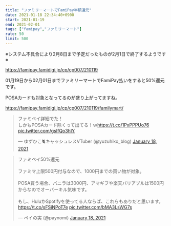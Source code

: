 ```yaml
---
title: "ファミリーマートでFamiPay半額還元"
date: 2021-01-18 22:34:40+0900
start: 2021-01-19
end: 2021-02-01
tags: ["famipay","ファミリーマート"]
rate: 50
limit: 500
---
```

※システム不具合により2月8日まで予定だったものが2月1日で終了するようです※

https://famipay.famidigi.jp/cp/cp007/210119

01月19日から02月01日までファミリーマートでFamiPay払いをすると50%還元です。

POSAカードも対象となってるのが盛り上がってますね。

https://famipay.famidigi.jp/cp/cp007/210119/familymart/

<blockquote class="twitter-tweet"><p lang="ja" dir="ltr">ファミペイ詳細でた！<br>しかもPOSAカード除くって出てる！ｗ<a href="https://t.co/1PxPPPUo76">https://t.co/1PxPPPUo76</a> <a href="https://t.co/gsIfQo3hIY">pic.twitter.com/gsIfQo3hIY</a></p>&mdash; ゆずひこ🐈キャッシュレスVTuber (@yuzuhiko_blog) <a href="https://twitter.com/yuzuhiko_blog/status/1351077425451589635?ref_src=twsrc%5Etfw">January 18, 2021</a></blockquote> <script async src="https://platform.twitter.com/widgets.js" charset="utf-8"></script>
<blockquote class="twitter-tweet"><p lang="ja" dir="ltr">ファミペイ50%還元<br><br>ファミマ上限500円付与なので、1000円までの買い物が対象。<br><br>POSA買う場合、バニラは3000円、アマギフや楽天バリアブルは1500円からなのでオーバーキル気味です。<br><br>もし、HuluかSpotifyを使ってる人ならば、これらもありだと思います。<a href="https://t.co/sFSiNPoT7e">https://t.co/sFSiNPoT7e</a> <a href="https://t.co/bMA3LsWG7s">pic.twitter.com/bMA3LsWG7s</a></p>&mdash; ペイの実 (@paynomi) <a href="https://twitter.com/paynomi/status/1351084494552522755?ref_src=twsrc%5Etfw">January 18, 2021</a></blockquote> <script async src="https://platform.twitter.com/widgets.js" charset="utf-8"></script>
